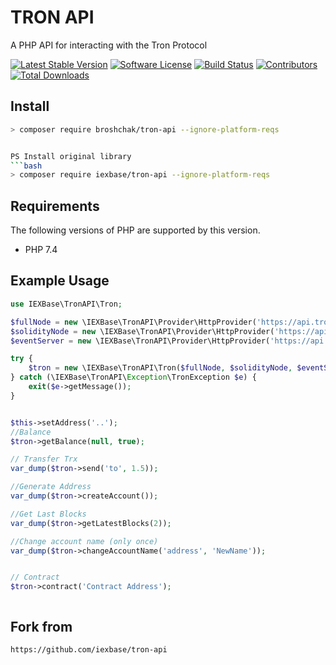 # TRON API
A PHP API for interacting with the Tron Protocol

[![Latest Stable Version](https://poser.pugx.org/iexbase/tron-api/version)](https://packagist.org/packages/iexbase/tron-api)
[![Software License](https://img.shields.io/badge/license-MIT-brightgreen.svg?style=flat-square)](LICENSE)
[![Build Status](https://api.travis-ci.com/iexbase/tron-api.svg?branch=master)](https://travis-ci.com/iexbase/tron-api)
[![Contributors](https://img.shields.io/github/contributors/iexbase/tron-api.svg)](https://github.com/iexbase/tron-api/graphs/contributors)
[![Total Downloads](https://img.shields.io/packagist/dt/iexbase/tron-api.svg?style=flat-square)](https://packagist.org/packages/iexbase/tron-api)

## Install

```bash
> composer require broshchak/tron-api --ignore-platform-reqs


PS Install original library
```bash
> composer require iexbase/tron-api --ignore-platform-reqs
```
## Requirements

The following versions of PHP are supported by this version.

* PHP 7.4

## Example Usage

```php
use IEXBase\TronAPI\Tron;

$fullNode = new \IEXBase\TronAPI\Provider\HttpProvider('https://api.trongrid.io');
$solidityNode = new \IEXBase\TronAPI\Provider\HttpProvider('https://api.trongrid.io');
$eventServer = new \IEXBase\TronAPI\Provider\HttpProvider('https://api.trongrid.io');

try {
    $tron = new \IEXBase\TronAPI\Tron($fullNode, $solidityNode, $eventServer);
} catch (\IEXBase\TronAPI\Exception\TronException $e) {
    exit($e->getMessage());
}


$this->setAddress('..');
//Balance
$tron->getBalance(null, true);

// Transfer Trx
var_dump($tron->send('to', 1.5));

//Generate Address
var_dump($tron->createAccount());

//Get Last Blocks
var_dump($tron->getLatestBlocks(2));

//Change account name (only once)
var_dump($tron->changeAccountName('address', 'NewName'));


// Contract
$tron->contract('Contract Address');



```

## Fork from

``` bash
https://github.com/iexbase/tron-api
```
